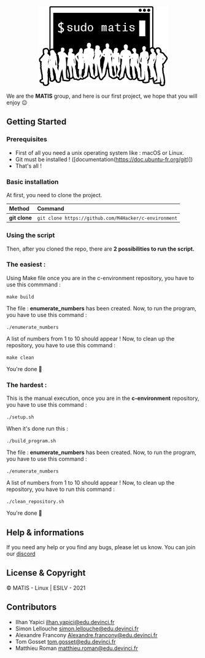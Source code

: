 <div align="center"><img src="img.png"/></div>

We are the **MATIS** group, and here is our first project, we hope that you will enjoy 😉


## Getting Started

### Prerequisites

- First of all you need a unix operating system like : macOS or Linux.
- Git must be installed ! ([documentation(https://doc.ubuntu-fr.org/git)])
- That's all ! 

### Basic installation

At first, you need to clone the project.

| Method         | Command                                                                                           |
|:---------------|:--------------------------------------------------------------------------------------------------|
| **git clone**  | `git clone https://github.com/M4Hacker/c-environment`                                             |  


### Using the script

Then, after you cloned the repo, there are **2 possibilities to run the script.**

### The easiest : 

Using Make file 
once you are in the c-environment repository, 
you have to use this commmand :

`make build`

The file : **enumerate_numbers** has been created.
Now, to run the program, you have to use this command : 

`./enumerate_numbers`

A list of numbers from 1 to 10 should appear !
Now, to clean up the repository, you have to use this command : 

`make clean`

You're done 🎉

### The hardest : 

This is the manual execution,
once you are in the **c-environment** repository,
you have to use this command :

`./setup.sh`

When it's done run this : 

`./build_program.sh`

The file : **enumerate_numbers** has been created.
Now, to run the program, you have to use this command : 

`./enumerate_numbers`

A list of numbers from 1 to 10 should appear !
Now, to clean up the repository, you have to run this command : 

`./clean_repository.sh`

You're done 🎉

## Help & informations

If you need any help or you find any bugs, please let us know.
You can join our [discord](https://discord.gg/bMwaAxDyNv)

## License & Copyright

© MATIS - Linux | ESILV - 2021

## Contributors

- Ilhan Yapici <ilhan.yapici@edu.devinci.fr>
- Simon Lellouche <simon.lellouche@edu.devinci.fr>
- Alexandre Francony <Alexandre.francony@edu.devinci.fr>
- Tom Gosset <tom.gosset@edu.devinci.fr>
- Matthieu Roman <matthieu.roman@edu.devinci.fr>
